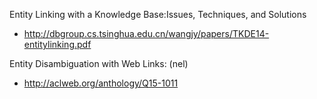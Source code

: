 Entity Linking with a Knowledge Base:Issues, Techniques, and Solutions   
- http://dbgroup.cs.tsinghua.edu.cn/wangjy/papers/TKDE14-entitylinking.pdf  

Entity Disambiguation with Web Links: (nel)  
- http://aclweb.org/anthology/Q15-1011  
